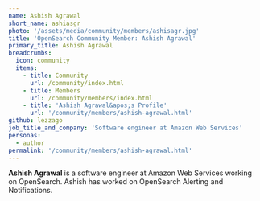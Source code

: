 ```yaml
---
name: Ashish Agrawal
short_name: ashiasgr
photo: '/assets/media/community/members/ashisagr.jpg'
title: 'OpenSearch Community Member: Ashish Agrawal'
primary_title: Ashish Agrawal
breadcrumbs:
  icon: community
  items:
    - title: Community
      url: /community/index.html
    - title: Members
      url: /community/members/index.html
    - title: 'Ashish Agrawal&apos;s Profile'
      url: '/community/members/ashish-agrawal.html'
github: lezzago
job_title_and_company: 'Software engineer at Amazon Web Services'
personas:
  - author
permalink: '/community/members/ashish-agrawal.html'
---
```

**Ashish Agrawal** is a software engineer at Amazon Web Services working on OpenSearch. Ashish has worked on OpenSearch Alerting and Notifications.